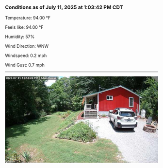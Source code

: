 ### Conditions as of July 11, 2025 at 1:03:42 PM CDT 

Temperature: 94.00 &deg;F

Feels like: 94.00 &deg;F

Humidity: 57%

Wind Direction: WNW

Windspeed: 0.2 mph

Wind Gust: 0.7 mph

---

<img src="./images/latest.jpeg"/>

